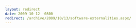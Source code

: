 ```yaml
---
layout: redirect
date: 2009-10-12 -0800
redirect: /archive/2009/10/13/software-externalities.aspx/
---
```

